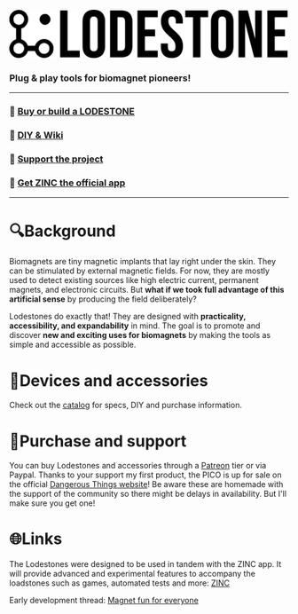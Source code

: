 
![Logo](https://github.com/AxelFougues/Lodestone-biomagnet-tools/blob/main/Logo/LodestoneWithNameAndBackground.png?raw=true)

### Plug & play tools for biomagnet pioneers!

---

### 🛒 [Buy or build a LODESTONE](https://abysswalker.org/product-category/biohacking/)
### 📖 [DIY & Wiki](https://github.com/AxelFougues/Lodestone-biomagnet-tools/wiki)
### 💚 [Support the project](https://www.patreon.com/axelfougues)
### 📲 [Get ZINC the official app](https://play.google.com/store/apps/details?id=com.AzApps.ZINC)

---

# 🔍Background
Biomagnets are tiny magnetic implants that lay right under the skin. They can be stimulated by external magnetic fields. For now, they are mostly used to detect existing sources like high electric current, permanent magnets, and electronic circuits. But **what if we took full advantage of this artificial sense** by producing the field deliberately?

Lodestones do exactly that! They are designed with **practicality, accessibility, and expandability** in mind. The goal is to promote and discover **new and exciting uses for biomagnets** by making the tools as simple and accessible as possible.

# 🧲Devices and accessories

Check out the [catalog](https://abysswalker.org/product-category/biohacking/) for specs, DIY and purchase information.

# 💚Purchase and support
You can buy Lodestones and accessories through a [Patreon](https://www.patreon.com/axelfougues) tier or via Paypal. Thanks to your support my first product, the PICO is up for sale on the official [Dangerous Things website](https://dangerousthings.com/product/lodestone-pico/)!
Be aware these are homemade with the support of the community so there might be delays in availability. But I'll make sure you get one!

# 🌐Links

 The Lodestones were designed to be used in tandem with the ZINC app. It will provide advanced and experimental features to accompany the loadstones such as games, automated tests and more: [ZINC](https://play.google.com/store/apps/details?id=com.AzApps.ZINC&hl=en)

 Early development thread: [Magnet fun for everyone](https://forum.dangerousthings.com/t/finger-magnet-fun-for-everyone/18642)
